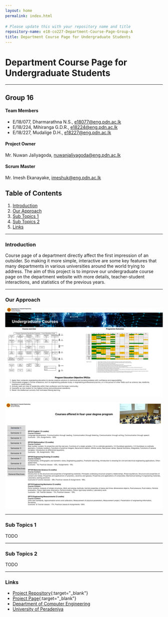 ```yaml
---
layout: home
permalink: index.html

# Please update this with your repository name and title
repository-name: e18-co227-Department-Course-Page-Group-A
title: Department Course Page for Undergraduate Students
---
```


[comment]: # "This is the standard layout for the project, but you can clean this and use your own template"

# Department Course Page for Undergraduate Students

---

## Group 16 
#### Team Members
-  E/18/077, Dharmarathna N.S., [e18077@eng.pdn.ac.lk](mailto:e18077@eng.pdn.ac.lk)
-  E/18/224, Mihiranga G.D.R., [e18224@eng.pdn.ac.lk](mailto:e18224@eng.pdn.ac.lk)
-  E/18/227, Mudalige D.H., [e18227@eng.pdn.ac.lk](mailto:e18227@eng.pdn.ac.lk)

#### Project Owner
 Mr. Nuwan Jaliyagoda, [nuwanjaliyagoda@eng.pdn.ac.lk](mailto:nuwanjaliyagoda@eng.pdn.ac.lk)
 
#### Scrum Master
 Mr. Imesh Ekanayake, [imeshuk@eng.pdn.ac.lk](mailto:imeshuk@eng.pdn.ac.lk)


## Table of Contents
1. [Introduction](#introduction)
2. [Our Approach](#our-approach)
3. [Sub Topics 1](#sub-topics-1)
4. [Sub Topics 2](#sub-topics-2)
5. [Links](#links)


---

### Introduction

Course page of a department directly affect the first impression of an outsider. So making it more simple, interactive are some key features that many departments in various universities around the world trying to address. The aim of this project is to improve our undergraduate course page on the department website with more details, teacher-student interactions, and statistics of the previous years. 

---

### Our Approach

![First Page](./images/first_page.jpeg)

![Second Page](./images/second_page.jpeg)

---

### Sub Topics 1

TODO

---

### Sub Topics 2

TODO

---

### Links

- [Project Repository](https://github.com/cepdnaclk/{{page.repository-name}}){:target="_blank"}
- [Project Page](https://cepdnaclk.github.io/{{page.repository-name}}){:target="_blank"}
- [Department of Computer Engineering](http://www.ce.pdn.ac.lk/)
- [University of Peradeniya](https://eng.pdn.ac.lk/)


[//]: # (Please refer this to learn more about Markdown syntax)
[//]: # (https://github.com/adam-p/markdown-here/wiki/Markdown-Cheatsheet)

